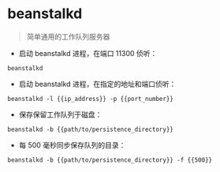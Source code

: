 # beanstalkd

> 简单通用的工作队列服务器

- 启动 beanstalkd 进程，在端口 11300 侦听：

`beanstalkd`

- 启动 beanstalkd 进程，在指定的地址和端口侦听：

`beanstalkd -l {{ip_address}} -p {{port_number}}`

- 保存保留工作队列于磁盘：

`beanstalkd -b {{path/to/persistence_directory}}`

- 每 500 毫秒同步保存队列的目录：

`beanstalkd -b {{path/to/persistence_directory}} -f {{500}}`

[#]: contributors: ([琳小梁]，[潘潘]，[Judie])